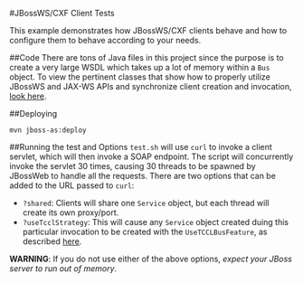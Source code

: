 #JBossWS/CXF Client Tests

This example demonstrates how JBossWS/CXF clients behave and how to configure
them to behave according to your needs.

##Code
There are tons of Java files in this project since the purpose is to create a
very large WSDL which takes up a lot of memory within a `Bus` object.  To view
the pertinent classes that show how to properly utilize JBossWS and JAX-WS APIs
and synchronize client creation and invocation, [look
here](https://github.com/kylape/cxfClientBusTest/tree/master/src/main/java/com/redhat/gss/ws).


##Deploying

```
mvn jboss-as:deploy
```

##Running the test and Options
`test.sh` will use `curl` to invoke a client servlet, which will then invoke a
SOAP endpoint.  The script will concurrently invoke the servlet 30 times,
causing 30 threads to be spawned by JBossWeb to handle all the requests.  There
are two options that can be added to the URL passed to `curl`:

- `?shared`: Clients will share one `Service` object, but each thread will
  create its own proxy/port.
- `?useTcclStrategy`: This will cause any `Service` object created duing this
  particular invocation to be created with the `UseTCCLBusFeature`, as described [here](https://docs.jboss.org/author/display/JBWS/Apache+CXF+integration#ApacheCXFintegration-BusselectionstrategiesforJAXWSclients).

**WARNING**: If you do not use either of the above options, *expect your JBoss server to run out of memory*.
